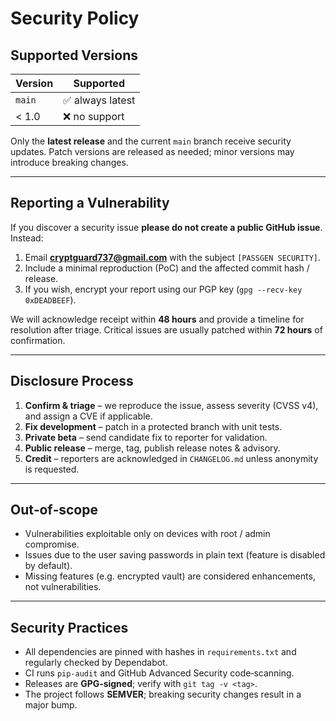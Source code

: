 # Security Policy

## Supported Versions

| Version | Supported       |
| ------- | --------------- |
| `main`  | ✅ always latest |
| < 1.0   | ❌ no support    |

Only the **latest release** and the current `main` branch receive security updates. Patch versions are released as needed; minor versions may introduce breaking changes.

---

## Reporting a Vulnerability

If you discover a security issue **please do not create a public GitHub issue**. Instead:

1. Email **[cryptguard737@gmail.com](mailto:cryptguard737@gmail.com)** with the subject `[PASSGEN SECURITY]`.
2. Include a minimal reproduction (PoC) and the affected commit hash / release.
3. If you wish, encrypt your report using our PGP key (`gpg --recv-key 0xDEADBEEF`).

We will acknowledge receipt within **48 hours** and provide a timeline for resolution after triage. Critical issues are usually patched within **72 hours** of confirmation.

---

## Disclosure Process

1. **Confirm & triage** – we reproduce the issue, assess severity (CVSS v4), and assign a CVE if applicable.
2. **Fix development** – patch in a protected branch with unit tests.
3. **Private beta** – send candidate fix to reporter for validation.
4. **Public release** – merge, tag, publish release notes & advisory.
5. **Credit** – reporters are acknowledged in `CHANGELOG.md` unless anonymity is requested.

---

## Out‑of‑scope

* Vulnerabilities exploitable only on devices with root / admin compromise.
* Issues due to the user saving passwords in plain text (feature is disabled by default).
* Missing features (e.g. encrypted vault) are considered enhancements, not vulnerabilities.

---

## Security Practices

* All dependencies are pinned with hashes in `requirements.txt` and regularly checked by Dependabot.
* CI runs `pip-audit` and GitHub Advanced Security code‑scanning.
* Releases are **GPG‑signed**; verify with `git tag -v <tag>`.
* The project follows **SEMVER**; breaking security changes result in a major bump.
